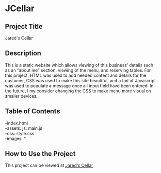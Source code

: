 # JCellar

<h2>Project Title</h2>
Jared's Cellar

<h2>Description</h2>
This is a static website which allows viewing of this business' details such as an "about me" section, viewing of the menu, and reserving tables. For this project, HTML was used to add needed content and details for the customer, CSS was used to make this site beautiful, and a tad of Javascript was used to populate a message once all input field have been entered. In the future, I my consider changing the CSS to make menu more visual on smaller devices.

<h2>Table of Contents</h2>
-index.html<br>
-assets: js: main.js<br>
-css: style.css<br>
-images: *<br>
<!-- How to install and run the program -->

<h2>How to Use the Project</h2>
This project can be viewed at <a href="jaredscellar">Jared's Cellar</a>

<!--include a credit
add a license-->
